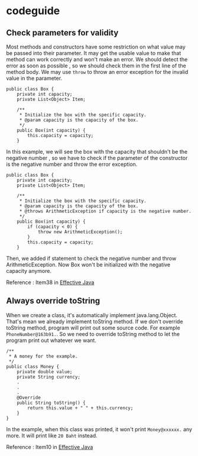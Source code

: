 # codeguide

## Check parameters for validity
Most methods and constructors have some restriction on what value may be passed
into their parameter. It may get the usable value to make that method can work
correctly and won't make an error. We should detect the error as soon as possible
, so we should check them in the first line of the method body. We may use `throw`
to throw an error exception for the invalid value in the parameter.
```
public class Box {
	private int capacity;
	private List<Object> Item;

	/**
	 * Initialize the box with the specific capacity.
	 * @param capacity is the capacity of the box.
	 */
	public Box(int capacity) {
		this.capacity = capacity;
	}
```
In this example, we will see the box with the capacity that shouldn't be the negative number
, so we have to check if the parameter of the constructor is the negative number and throw
the error exception.
```
public class Box {
	private int capacity;
	private List<Object> Item;

	/**
	 * Initialize the box with the specific capacity.
	 * @param capacity is the capacity of the box.
	 * @throws ArithmeticException if capacity is the negative number.
	 */
	public Box(int capacity) {
		if (capacity < 0) {
			throw new ArithmeticException();
		}
		this.capacity = capacity;
	}
```
Then, we added if statement to check the negative number and throw ArithmeticException.
Now Box won't be initialized with the negative capacity anymore.

Reference : Item38 in [Effective Java](http://www.ebooksbucket.com/uploads/itprogramming/java/Effective_Java_2nd_Edition.pdf)

## Always override toString
When we create a class, it's automatically implement java.lang.Object. That's mean we already implement
toString method. If we don't override toString method, program will print out some source code. For
example `PhoneNumber@163b91.`. So we need to override toString method to let the program print out
whatever we want.
```
/**
 * A money for the example.
 */
public class Money {
	private double value;
	private String currency;
	.
	.
	.
	@Override
	public String toString() {
		return this.value + " " + this.currency;
	}
}
```
In the example, when this class was printed, it won't print `Money@xxxxxx.` any more.
It will print like `20 Baht` instead.

Reference : Item10 in [Effective Java](http://www.ebooksbucket.com/uploads/itprogramming/java/Effective_Java_2nd_Edition.pdf)

